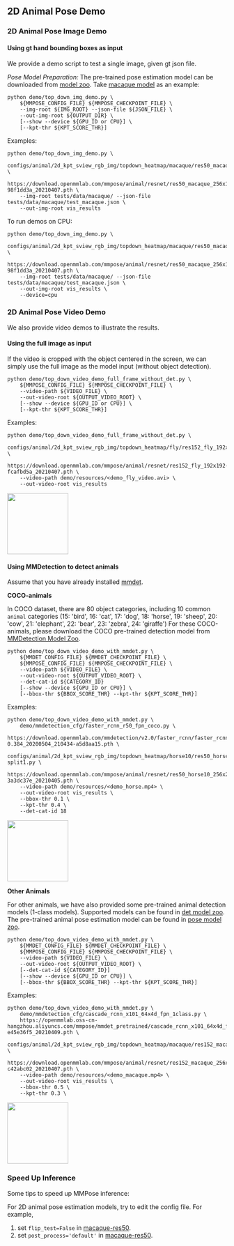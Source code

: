 ## 2D Animal Pose Demo

### 2D Animal Pose Image Demo

#### Using gt hand bounding boxes as input

We provide a demo script to test a single image, given gt json file.

*Pose Model Preparation:*
The pre-trained pose estimation model can be downloaded from [model zoo](https://mmpose.readthedocs.io/en/latest/animal_models.html#).
Take [macaque model](https://download.openmmlab.com/mmpose/animal/resnet/res50_macaque_256x192-98f1dd3a_20210407.pth) as an example:

```shell
python demo/top_down_img_demo.py \
    ${MMPOSE_CONFIG_FILE} ${MMPOSE_CHECKPOINT_FILE} \
    --img-root ${IMG_ROOT} --json-file ${JSON_FILE} \
    --out-img-root ${OUTPUT_DIR} \
    [--show --device ${GPU_ID or CPU}] \
    [--kpt-thr ${KPT_SCORE_THR}]
```

Examples:

```shell
python demo/top_down_img_demo.py \
    configs/animal/2d_kpt_sview_rgb_img/topdown_heatmap/macaque/res50_macaque_256x192.py \
    https://download.openmmlab.com/mmpose/animal/resnet/res50_macaque_256x192-98f1dd3a_20210407.pth \
    --img-root tests/data/macaque/ --json-file tests/data/macaque/test_macaque.json \
    --out-img-root vis_results
```

To run demos on CPU:

```shell
python demo/top_down_img_demo.py \
    configs/animal/2d_kpt_sview_rgb_img/topdown_heatmap/macaque/res50_macaque_256x192.py \
    https://download.openmmlab.com/mmpose/animal/resnet/res50_macaque_256x192-98f1dd3a_20210407.pth \
    --img-root tests/data/macaque/ --json-file tests/data/macaque/test_macaque.json \
    --out-img-root vis_results \
    --device=cpu
```

### 2D Animal Pose Video Demo

We also provide video demos to illustrate the results.

#### Using the full image as input

If the video is cropped with the object centered in the screen, we can simply use the full image as the model input (without object detection).

```shell
python demo/top_down_video_demo_full_frame_without_det.py \
    ${MMPOSE_CONFIG_FILE} ${MMPOSE_CHECKPOINT_FILE} \
    --video-path ${VIDEO_FILE} \
    --out-video-root ${OUTPUT_VIDEO_ROOT} \
    [--show --device ${GPU_ID or CPU}] \
    [--kpt-thr ${KPT_SCORE_THR}]
```

Examples:

```shell
python demo/top_down_video_demo_full_frame_without_det.py \
    configs/animal/2d_kpt_sview_rgb_img/topdown_heatmap/fly/res152_fly_192x192.py \
    https://download.openmmlab.com/mmpose/animal/resnet/res152_fly_192x192-fcafbd5a_20210407.pth \
    --video-path demo/resources/<demo_fly_video.avi> \
    --out-video-root vis_results
```

<img src="https://user-images.githubusercontent.com/11788150/114023530-944c8280-98a5-11eb-86b0-5f6d3e232af0.gif" height="140px" alt><br>

#### Using MMDetection to detect animals

Assume that you have already installed [mmdet](https://github.com/open-mmlab/mmdetection).

**COCO-animals**

In COCO dataset, there are 80 object categories, including 10 common `animal` categories (15: 'bird', 16: 'cat', 17: 'dog', 18: 'horse', 19: 'sheep', 20: 'cow', 21: 'elephant', 22: 'bear', 23: 'zebra', 24: 'giraffe')
For these COCO-animals, please download the COCO pre-trained detection model from [MMDetection Model Zoo](https://mmdetection.readthedocs.io/en/latest/model_zoo.html).

```shell
python demo/top_down_video_demo_with_mmdet.py \
    ${MMDET_CONFIG_FILE} ${MMDET_CHECKPOINT_FILE} \
    ${MMPOSE_CONFIG_FILE} ${MMPOSE_CHECKPOINT_FILE} \
    --video-path ${VIDEO_FILE} \
    --out-video-root ${OUTPUT_VIDEO_ROOT} \
    --det-cat-id ${CATEGORY_ID}
    [--show --device ${GPU_ID or CPU}] \
    [--bbox-thr ${BBOX_SCORE_THR} --kpt-thr ${KPT_SCORE_THR}]
```

Examples:

```shell
python demo/top_down_video_demo_with_mmdet.py \
    demo/mmdetection_cfg/faster_rcnn_r50_fpn_coco.py \
    https://download.openmmlab.com/mmdetection/v2.0/faster_rcnn/faster_rcnn_r50_fpn_2x_coco/faster_rcnn_r50_fpn_2x_coco_bbox_mAP-0.384_20200504_210434-a5d8aa15.pth \
    configs/animal/2d_kpt_sview_rgb_img/topdown_heatmap/horse10/res50_horse10_256x256-split1.py \
    https://download.openmmlab.com/mmpose/animal/resnet/res50_horse10_256x256_split1-3a3dc37e_20210405.pth \
    --video-path demo/resources/<demo_horse.mp4> \
    --out-video-root vis_results \
    --bbox-thr 0.1 \
    --kpt-thr 0.4 \
    --det-cat-id 18
```

<img src="https://user-images.githubusercontent.com/11788150/114201893-4446ec00-9989-11eb-808b-5718c47c7b23.gif" height="140px" alt><br>

**Other Animals**

For other animals, we have also provided some pre-trained animal detection models (1-class models). Supported models can be found in [det model zoo](/demo/docs/mmdet_modelzoo.md).
The pre-trained animal pose estimation model can be found in [pose model zoo](https://mmpose.readthedocs.io/en/latest/animal_models.html#).

```shell
python demo/top_down_video_demo_with_mmdet.py \
    ${MMDET_CONFIG_FILE} ${MMDET_CHECKPOINT_FILE} \
    ${MMPOSE_CONFIG_FILE} ${MMPOSE_CHECKPOINT_FILE} \
    --video-path ${VIDEO_FILE} \
    --out-video-root ${OUTPUT_VIDEO_ROOT} \
    [--det-cat-id ${CATEGORY_ID}]
    [--show --device ${GPU_ID or CPU}] \
    [--bbox-thr ${BBOX_SCORE_THR} --kpt-thr ${KPT_SCORE_THR}]
```

Examples:

```shell
python demo/top_down_video_demo_with_mmdet.py \
    demo/mmdetection_cfg/cascade_rcnn_x101_64x4d_fpn_1class.py \
    https://openmmlab.oss-cn-hangzhou.aliyuncs.com/mmpose/mmdet_pretrained/cascade_rcnn_x101_64x4d_fpn_20e_macaque-e45e36f5_20210409.pth \
    configs/animal/2d_kpt_sview_rgb_img/topdown_heatmap/macaque/res152_macaque_256x192.py \
    https://download.openmmlab.com/mmpose/animal/resnet/res152_macaque_256x192-c42abc02_20210407.pth \
    --video-path demo/resources/<demo_macaque.mp4> \
    --out-video-root vis_results \
    --bbox-thr 0.5 \
    --kpt-thr 0.3 \
```

<img src="https://user-images.githubusercontent.com/11788150/114205282-b5d46980-998c-11eb-9d6b-85ba47f81252.gif" height="140px" alt><br>

### Speed Up Inference

Some tips to speed up MMPose inference:

For 2D animal pose estimation models, try to edit the config file. For example,

1. set `flip_test=False` in [macaque-res50](https://github.com/open-mmlab/mmpose/tree/e1ec589884235bee875c89102170439a991f8450/configs/animal/resnet/macaque/res50_macaque_256x192.py#L51).
1. set `post_process='default'` in [macaque-res50](https://github.com/open-mmlab/mmpose/tree/e1ec589884235bee875c89102170439a991f8450/configs/animal/resnet/macaque/res50_macaque_256x192.py#L52).
